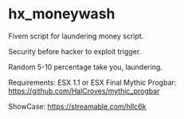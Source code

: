 # hx_moneywash
Fivem script for laundering money script.

Security before hacker to exploit trigger.

Random 5-10 percentage take you, laundering.

Requirements: ESX 1.1 or ESX Final
              Mythic Progbar: https://github.com/HalCroves/mythic_progbar

ShowCase: https://streamable.com/hllc6k
